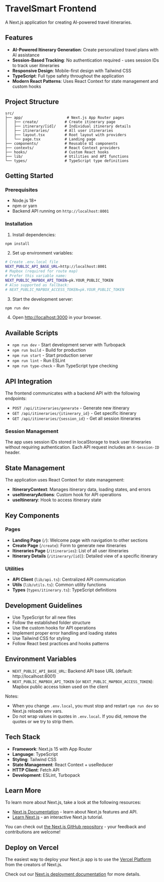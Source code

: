 # TravelSmart Frontend

A Next.js application for creating AI-powered travel itineraries.

## Features

- **AI-Powered Itinerary Generation**: Create personalized travel plans with AI assistance
- **Session-Based Tracking**: No authentication required - uses session IDs to track user itineraries
- **Responsive Design**: Mobile-first design with Tailwind CSS
- **TypeScript**: Full type safety throughout the application
- **Modern React Patterns**: Uses React Context for state management and custom hooks

## Project Structure

```
src/
├── app/                    # Next.js App Router pages
│   ├── create/            # Create itinerary page
│   ├── itinerary/[id]/    # Individual itinerary details
│   ├── itineraries/       # All user itineraries
│   ├── layout.tsx         # Root layout with providers
│   └── page.tsx           # Landing page
├── components/            # Reusable UI components
├── contexts/              # React Context providers
├── hooks/                 # Custom React hooks
├── lib/                   # Utilities and API functions
└── types/                 # TypeScript type definitions
```

## Getting Started

### Prerequisites

- Node.js 18+
- npm or yarn
- Backend API running on `http://localhost:8001`

### Installation

1. Install dependencies:

```bash
npm install
```

2. Set up environment variables:

```bash
# Create .env.local file
NEXT_PUBLIC_API_BASE_URL=http://localhost:8001
# Mapbox (required for route map)
# Prefer this variable name:
NEXT_PUBLIC_MAPBOX_API_TOKEN=pk.YOUR_PUBLIC_TOKEN
# Also supported as fallback:
# NEXT_PUBLIC_MAPBOX_ACCESS_TOKEN=pk.YOUR_PUBLIC_TOKEN
```

3. Start the development server:

```bash
npm run dev
```

4. Open [http://localhost:3000](http://localhost:3000) in your browser.

## Available Scripts

- `npm run dev` - Start development server with Turbopack
- `npm run build` - Build for production
- `npm run start` - Start production server
- `npm run lint` - Run ESLint
- `npm run type-check` - Run TypeScript type checking

## API Integration

The frontend communicates with a backend API with the following endpoints:

- `POST /api/itineraries/generate` - Generate new itinerary
- `GET /api/itineraries/{itinerary_id}` - Get specific itinerary
- `GET /api/itineraries/{session_id}` - Get all session itineraries

### Session Management

The app uses session IDs stored in localStorage to track user itineraries without requiring authentication. Each API request includes an `X-Session-ID` header.

## State Management

The application uses React Context for state management:

- **ItineraryContext**: Manages itinerary data, loading states, and errors
- **useItineraryActions**: Custom hook for API operations
- **useItinerary**: Hook to access itinerary state

## Key Components

### Pages

- **Landing Page** (`/`): Welcome page with navigation to other sections
- **Create Page** (`/create`): Form to generate new itineraries
- **Itineraries Page** (`/itineraries`): List of all user itineraries
- **Itinerary Details** (`/itinerary/[id]`): Detailed view of a specific itinerary

### Utilities

- **API Client** (`lib/api.ts`): Centralized API communication
- **Utils** (`lib/utils.ts`): Common utility functions
- **Types** (`types/itinerary.ts`): TypeScript definitions

## Development Guidelines

- Use TypeScript for all new files
- Follow the established folder structure
- Use the custom hooks for API operations
- Implement proper error handling and loading states
- Use Tailwind CSS for styling
- Follow React best practices and hooks patterns

## Environment Variables

- `NEXT_PUBLIC_API_BASE_URL`: Backend API base URL (default: http://localhost:8001)
- `NEXT_PUBLIC_MAPBOX_API_TOKEN` (or `NEXT_PUBLIC_MAPBOX_ACCESS_TOKEN`): Mapbox public access token used on the client

Notes:

- When you change `.env.local`, you must stop and restart `npm run dev` so Next.js reloads env vars.
- Do not wrap values in quotes in `.env.local`. If you did, remove the quotes or we try to strip them.

## Tech Stack

- **Framework**: Next.js 15 with App Router
- **Language**: TypeScript
- **Styling**: Tailwind CSS
- **State Management**: React Context + useReducer
- **HTTP Client**: Fetch API
- **Development**: ESLint, Turbopack

## Learn More

To learn more about Next.js, take a look at the following resources:

- [Next.js Documentation](https://nextjs.org/docs) - learn about Next.js features and API.
- [Learn Next.js](https://nextjs.org/learn) - an interactive Next.js tutorial.

You can check out [the Next.js GitHub repository](https://github.com/vercel/next.js) - your feedback and contributions are welcome!

## Deploy on Vercel

The easiest way to deploy your Next.js app is to use the [Vercel Platform](https://vercel.com/new?utm_medium=default-template&filter=next.js&utm_source=create-next-app&utm_campaign=create-next-app-readme) from the creators of Next.js.

Check out our [Next.js deployment documentation](https://nextjs.org/docs/app/building-your-application/deploying) for more details.
